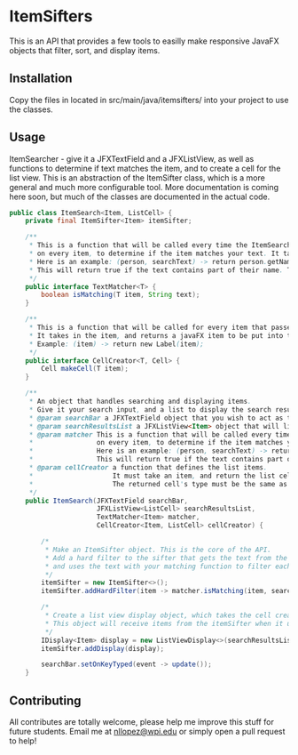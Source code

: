 # ItemSifters

This is an API that provides a few tools to easilly make responsive JavaFX objects that filter, sort, and display items.

## Installation

Copy the files in located in src/main/java/itemsifters/ into your project to use the classes.

## Usage

ItemSearcher - give it a JFXTextField and a JFXListView, as well as functions to determine if text matches the item, and to create a cell for the list view.
This is an abstraction of the ItemSifter class, which is a more general and much more configurable tool.
More documentation is coming here soon, but much of the classes are documented in the actual code.
```java
public class ItemSearch<Item, ListCell> {
    private final ItemSifter<Item> itemSifter;

    /**
     * This is a function that will be called every time the ItemSearch updates. The machine will run this function
     * on every item, to determine if the item matches your text. It takes an item, and the search text.
     * Here is an example: (person, searchText) -> return person.getName().contains(searchText)
     * This will return true if the text contains part of their name. This example is case sensitive!
     */
    public interface TextMatcher<T> {
        boolean isMatching(T item, String text);
    }

    /**
     * This is a function that will be called for every item that passes the filters and is ready to be displayed.
     * It takes in the item, and returns a javaFX item to be put into the list view.
     * Example: (item) -> return new Label(item);
     */
    public interface CellCreator<T, Cell> {
        Cell makeCell(T item);
    }

    /**
     * An object that handles searching and displaying items.
     * Give it your search input, and a list to display the search results.
     * @param searchBar a JFXTextField object that you wish to act as the search bar.
     * @param searchResultsList a JFXListView<Item> object that will list the search results and allow selection.
     * @param matcher This is a function that will be called every time the ItemSearch updates. The machine will run this function
     *                on every item, to determine if the item matches your text. It takes an item, and the search text.
     *                Here is an example: (person, searchText) -> return person.getName().contains(searchText)
     *                This will return true if the text contains part of their name. This example is case sensitive!
     * @param cellCreator a function that defines the list items.
     *                    It must take an item, and return the list cell.
     *                    The returned cell's type must be the same as the cells of the ListView you are using.
     */
    public ItemSearch(JFXTextField searchBar,
                      JFXListView<ListCell> searchResultsList,
                      TextMatcher<Item> matcher,
                      CellCreator<Item, ListCell> cellCreator) {

        /*
         * Make an ItemSifter object. This is the core of the API.
         * Add a hard filter to the sifter that gets the text from the search bar,
         * and uses the text with your matching function to filter each item.
         */
        itemSifter = new ItemSifter<>();
        itemSifter.addHardFilter(item -> matcher.isMatching(item, searchBar.getText()));

        /*
         * Create a list view display object, which takes the cell creator.
         * This object will receive items from the itemSifter when it updates, and display them.
         */
        IDisplay<Item> display = new ListViewDisplay<>(searchResultsList, cellCreator::makeCell);
        itemSifter.addDisplay(display);

        searchBar.setOnKeyTyped(event -> update());
    }

```

## Contributing
All contributes are totally welcome, please help me improve this stuff for future students. Email me at nllopez@wpi.edu or simply open a pull request to help!


